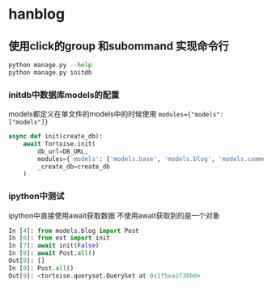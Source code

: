# hanblog

## 使用click的group 和subommand 实现命令行

```python
python manage.py --help
python manage.py initdb
```

### initdb中数据库models的配置

models都定义在单文件的models中的时候使用 `modules={"models": ["models"]}`

```python
async def init(create_db):
    await Tortoise.init(
        db_url=DB_URL,
        modules={'models': ['models.base', 'models.blog', 'models.comments', 'models.react']},
        _create_db=create_db
    )
```

### ipython中测试

ipython中直接使用await获取数据
不使用await获取到的是一个对象
```python
In [4]: from models.blog import Post
In [6]: from ext import init
In [7]: await init(False)
In [8]: await Post.all()
Out[8]: []
In [9]: Post.all()
Out[9]: <tortoise.queryset.QuerySet at 0x1f5ea1f38b0>
```